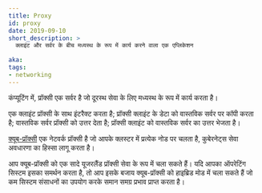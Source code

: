 ```yaml
---
title: Proxy
id: proxy
date: 2019-09-10
short_description: >
  क्लाइंट और सर्वर के बीच मध्यस्थ के रूप में कार्य करने वाला एक एप्लिकेशन

aka:
tags:
- networking
---
```

 कंप्यूटिंग में, प्रॉक्सी एक सर्वर है जो दूरस्थ सेवा के लिए मध्यस्थ के रूप में कार्य करता है।

<!--more-->

एक क्लाइंट प्रॉक्सी के साथ इंटरैक्ट करता है; प्रॉक्सी क्लाइंट के डेटा को वास्तविक सर्वर पर कॉपी करता है; वास्तविक सर्वर प्रॉक्सी को उत्तर देता है; प्रॉक्सी क्लाइंट को वास्तविक सर्वर का उत्तर भेजता है।

[क्यूब-प्रॉक्सी](/docs/reference/command-line-tools-reference/kube-proxy/) एक नेटवर्क प्रॉक्सी है जो आपके क्लस्टर में प्रत्येक नोड पर चलता है, कुबेरनेट्स सेवा अवधारणा का हिस्सा लागू करता है।

आप क्यूब-प्रॉक्सी को एक सादे यूजरलैंड प्रॉक्सी सेवा के रूप में चला सकते हैं। यदि आपका ऑपरेटिंग सिस्टम इसका समर्थन करता है, तो आप इसके बजाय क्यूब-प्रॉक्सी को हाइब्रिड मोड में चला सकते हैं जो कम सिस्टम संसाधनों का उपयोग करके समान समग्र प्रभाव प्राप्त करता है।